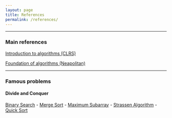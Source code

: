 ```yaml
---
layout: page
title: References
permalink: /references/
---
```


---
### Main references

[Introduction to algorithms (CLRS)](https://kntu-ce.github.io/PG_AD/documents/CLRS.pdf)

[Foundation of algorithms (Neapolitan)](https://kntu-ce.github.io/PG_AD/documents/Neapolitan.pdf)

---

### Famous problems

#### Divide and Conquer

[Binary Search](https://github.com/amirrezasokhankhosh/Binary-Search) -
[Merge Sort](https://github.com/amirrezasokhankhosh/Merge-Sort) -
[Maximum Subarray](https://github.com/amirrezasokhankhosh/Maximum_Subarray) - 
[Strassen Algorithm](https://github.com/amirrezasokhankhosh/Strassen_Algorithm) -
[Quick Sort](https://github.com/amirrezasokhankhosh/Quick_Sort)







